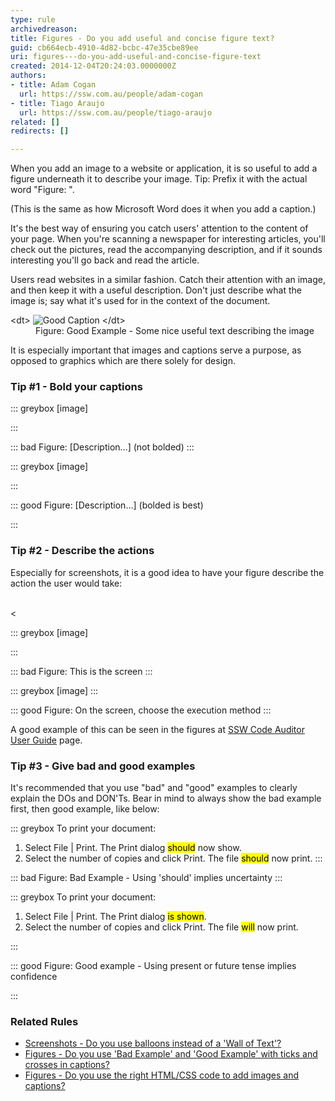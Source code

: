```yaml
---
type: rule
archivedreason: 
title: Figures - Do you add useful and concise figure text?
guid: cb664ecb-4910-4d82-bcbc-47e35cbe89ee
uri: figures---do-you-add-useful-and-concise-figure-text
created: 2014-12-04T20:24:03.0000000Z
authors:
- title: Adam Cogan
  url: https://ssw.com.au/people/adam-cogan
- title: Tiago Araujo
  url: https://ssw.com.au/people/tiago-araujo
related: []
redirects: []

---
```


When you add an image to a website or application, it is so useful to add a figure underneath it to describe your image. Tip: Prefix it with the actual word "Figure: ".

(This is the same as how Microsoft Word does it when you add a caption.)

It's the best way of ensuring you catch users' attention to the content of your page. When you're scanning a newspaper for interesting articles, you'll check out the pictures, read the accompanying description, and if it sounds interesting you'll go back and read the article.

<!--endintro-->

Users read websites in a similar fashion. Catch their attention with an image, and then keep it with a useful description. Don't just describe what the image is; say what it's used for in the context of the document.
<dl class="goodImage">&lt;dt&gt;
      <img src="good-caption.jpg" alt="Good Caption">
   &lt;/dt&gt;<dd>Figure: Good Example - Some nice useful text describing the image<br></dd></dl>
It is especially important that images and captions serve a purpose, as opposed to graphics which are there solely for design.

### Tip #1 - Bold your captions



::: greybox
[image]

:::




::: bad
Figure: [Description…] (not bolded)
:::



::: greybox
[image]

:::





::: good
Figure: [Description…] (bolded is best)

:::



### Tip #2 - Describe the actions 

Especially for screenshots, it is a good idea to have your figure describe the action the user would take:

<br>   <

::: greybox
[image]

:::





::: bad
Figure: This is the screen
:::



::: greybox
[image]
:::





::: good
Figure: On the screen, choose the execution method
:::





A good example of this can be seen in the figures at [SSW Code Auditor User Guide](https://www.ssw.com.au/ssw/CodeAuditor/UserGuide.aspx) page.

### Tip #3 - Give bad and good examples 

It's recommended that you use "bad" and "good" examples to clearly explain the DOs and DON'Ts.
Bear in mind to always show the bad example first, then good example, like below:




::: greybox
To print your document:
1. Select File | Print. The Print dialog <mark>should</mark> now show.
2. Select the number of copies and click Print. The file <mark>should</mark> now print.
:::



::: bad
Figure: Bad Example - Using 'should' implies uncertainty
:::



::: greybox
To print your document: 
1. Select File | Print. The Print dialog <mark>is shown</mark>.
2. Select the number of copies and click Print. The file <mark>will</mark> now print.

:::



::: good
Figure: Good example - Using present or future tense implies confidence <br>            

:::



### Related Rules


* [Screenshots - Do you use balloons instead of a 'Wall of Text'?](/_layouts/15/FIXUPREDIRECT.ASPX?WebId=3dfc0e07-e23a-4cbb-aac2-e778b71166a2&TermSetId=07da3ddf-0924-4cd2-a6d4-a4809ae20160&TermId=02a131ff-813e-4cfc-8012-51959b6edc15)
* [Figures - Do you use 'Bad Example' and 'Good Example' with ticks and crosses in captions?](/_layouts/15/FIXUPREDIRECT.ASPX?WebId=3dfc0e07-e23a-4cbb-aac2-e778b71166a2&TermSetId=07da3ddf-0924-4cd2-a6d4-a4809ae20160&TermId=09070992-59f9-4972-a978-1cce62e52fb3)
* [Figures - Do you use the right HTML/CSS code to add images and captions?](/_layouts/15/FIXUPREDIRECT.ASPX?WebId=3dfc0e07-e23a-4cbb-aac2-e778b71166a2&TermSetId=07da3ddf-0924-4cd2-a6d4-a4809ae20160&TermId=be0045bf-b30c-4ff7-8c5b-f418b3a1b892)

